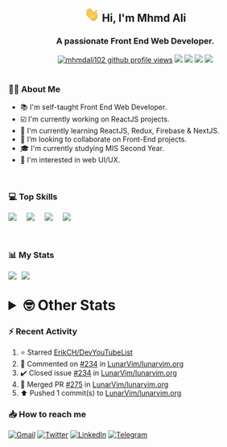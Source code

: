 <h2 align="center"><img src="./Hi.gif" width="30px" height="30px"> Hi, I'm Mhmd Ali</h2>

<h3 align="center">A passionate Front End Web Developer.</h3>

<div align="center">
  <a href="#"><img src="https://komarev.com/ghpvc/?username=mhmdali102&style=for-the-badge&logo=" alt="mhmdali102 github profile views" /></a>
  <a href="https://www.linux.org"><img src="https://img.shields.io/badge/OS-Linux-e06c75?style=for-the-badge&logo=linux" /></a>
	<a href="https://archlinux.org"><img src="https://img.shields.io/badge/DISTRO-Arch-56b6c2?style=for-the-badge&logo=arch-linux" /></a>
	<a href="https://dwm.suckless.org"><img src="https://img.shields.io/badge/WM-DWM-005577?style=for-the-badge&logo=dwm" /></a>
	<a href="https://neovim.io"><img src="https://img.shields.io/badge/IDE-Neovim-98c379?style=for-the-badge&logo=neovim" /></a>
</div>

<br>

### :man_technologist: About Me

- :books: I'm self-taught Front End Web Developer.
- :ballot_box_with_check: I'm currently working on ReactJS projects.
- :dart: I'm currently learning ReactJS, Redux, Firebase & NextJS.
- :eyes: I’m looking to collaborate on Front-End projects.
- :mortar_board: I'm currently studying MIS Second Year.
- :art: I'm interested in web UI/UX.

<br>

### :computer: Top Skills

<div style="display:flex;">
<img width ='36px' src ='https://raw.githubusercontent.com/rahulbanerjee26/githubAboutMeGenerator/main/icons/html.svg' />
<img width ='36px' src ='https://raw.githubusercontent.com/rahulbanerjee26/githubAboutMeGenerator/main/icons/css.svg' />
<img width ='36px' src ='https://raw.githubusercontent.com/rahulbanerjee26/githubAboutMeGenerator/main/icons/javascript.svg' />
<img width ='36px' src ='https://raw.githubusercontent.com/rahulbanerjee26/githubAboutMeGenerator/main/icons/reactjs.svg' />
</div>

<br>
<br>

### :bar_chart: My Stats

<img src="https://github-readme-stats.vercel.app/api?username=mhmdali102&show_icons=true&locale=en" width="49%" /><span style="display:inline-block;width:2%"></span><img src="https://github-readme-streak-stats.herokuapp.com/?user=mhmdali102&" width="49%" />

<br>

<details>
<summary style="font-size: 1.75rem; font-weight: bold;"><strong style="font-size: 1.75rem; font-weight: bold;"> 🤓 Other Stats </strong></summary>
<br>

<!--START_SECTION:waka-->
![Lines of code](https://img.shields.io/badge/From%20Hello%20World%20I%27ve%20Written-256%20Thousand%20lines%20of%20code-blue)

**🐱 My GitHub Data** 

> 🏆 916 Contributions in the Year 2022
 > 
> 📦 331.7 kB Used in GitHub's Storage 
 > 
> 💼 Opted to Hire
 > 
> 📜 21 Public Repositories 
 > 
> 🔑 6 Private Repositories  
 > 
**I'm a Night 🦉** 

```text
🌞 Morning    117 commits    ███░░░░░░░░░░░░░░░░░░░░░░   13.22% 
🌆 Daytime    188 commits    █████░░░░░░░░░░░░░░░░░░░░   21.24% 
🌃 Evening    348 commits    █████████░░░░░░░░░░░░░░░░   39.32% 
🌙 Night      232 commits    ██████░░░░░░░░░░░░░░░░░░░   26.21%

```
📅 **I'm Most Productive on Monday** 

```text
Monday       159 commits    ████░░░░░░░░░░░░░░░░░░░░░   17.97% 
Tuesday      138 commits    ████░░░░░░░░░░░░░░░░░░░░░   15.59% 
Wednesday    116 commits    ███░░░░░░░░░░░░░░░░░░░░░░   13.11% 
Thursday     116 commits    ███░░░░░░░░░░░░░░░░░░░░░░   13.11% 
Friday       83 commits     ██░░░░░░░░░░░░░░░░░░░░░░░   9.38% 
Saturday     130 commits    ███░░░░░░░░░░░░░░░░░░░░░░   14.69% 
Sunday       143 commits    ████░░░░░░░░░░░░░░░░░░░░░   16.16%

```


📊 **This Week I Spent My Time On** 

```text
⌚︎ Time Zone: Asia/Beirut

💬 Programming Languages: 
Markdown                 6 hrs 40 mins       ████████████░░░░░░░░░░░░░   51.47% 
CSS                      1 hr 16 mins        ██░░░░░░░░░░░░░░░░░░░░░░░   9.81% 
Other                    49 mins             █░░░░░░░░░░░░░░░░░░░░░░░░   6.4% 
conf                     45 mins             █░░░░░░░░░░░░░░░░░░░░░░░░   5.84% 
Lua                      42 mins             █░░░░░░░░░░░░░░░░░░░░░░░░   5.41%

🔥 Editors: 
Neovim                   12 hrs 57 mins      █████████████████████████   100.0%

🐱‍💻 Projects: 
LT                       7 hrs 30 mins       ██████████████░░░░░░░░░░░   57.98% 
dotfiles                 2 hrs 18 mins       ████░░░░░░░░░░░░░░░░░░░░░   17.79% 
lunarvim.org             1 hr 29 mins        ██░░░░░░░░░░░░░░░░░░░░░░░   11.47% 
Unknown Project          36 mins             █░░░░░░░░░░░░░░░░░░░░░░░░   4.65% 
java                     19 mins             ░░░░░░░░░░░░░░░░░░░░░░░░░   2.53%

💻 Operating System: 
Linux                    12 hrs 57 mins      █████████████████████████   100.0%

```

**I Mostly Code in JavaScript** 

```text
JavaScript               12 repos            █████████████░░░░░░░░░░░░   52.17% 
Python                   3 repos             ███░░░░░░░░░░░░░░░░░░░░░░   13.04% 
CSS                      2 repos             ██░░░░░░░░░░░░░░░░░░░░░░░   8.7% 
HTML                     1 repo              █░░░░░░░░░░░░░░░░░░░░░░░░   4.35% 
PHP                      1 repo              █░░░░░░░░░░░░░░░░░░░░░░░░   4.35%

```



 Last Updated on 27/10/2022 18:55:48 UTC
<!--END_SECTION:waka-->

</details>

### :zap: Recent Activity

<!--RECENT_ACTIVITY:start-->
1. ⭐ Starred [ErikCH/DevYouTubeList](https://github.com/ErikCH/DevYouTubeList)
2. 💬 Commented on [#234](https://github.com/LunarVim/lunarvim.org/issues/234#issuecomment-1293856390) in [LunarVim/lunarvim.org](https://github.com/LunarVim/lunarvim.org)
3. ✔️ Closed issue [#234](https://github.com/LunarVim/lunarvim.org/issues/234) in [LunarVim/lunarvim.org](https://github.com/LunarVim/lunarvim.org)
4. 🎉 Merged PR [#275](https://github.com/LunarVim/lunarvim.org/pull/275) in [LunarVim/lunarvim.org](https://github.com/LunarVim/lunarvim.org)
5. ⬆️ Pushed 1 commit(s) to [LunarVim/lunarvim.org](https://github.com/LunarVim/lunarvim.org)
<!--RECENT_ACTIVITY:end-->

### :inbox_tray: How to reach me

[![Gmail](https://img.shields.io/badge/Gmail-D14836?style=for-the-badge&logo=gmail&logoColor=white)](mailto:mhmdalihsen102@gmail.com)
[![Twitter](https://img.shields.io/badge/Twitter-1DA1F2?style=for-the-badge&logo=twitter&logoColor=white)](https://twitter.com/MhmdAliHsen)
[![LinkedIn](https://img.shields.io/badge/LinkedIn-0077B5?style=for-the-badge&logo=linkedin&logoColor=white)](https://www.linkedin.com/in/mhmd-ali-hsen-66b0671b7/)
[![Telegram](https://img.shields.io/badge/Telegram-2CA5E0?style=for-the-badge&logo=telegram&logoColor=white&bgColor=black)](https://t.me/mhmdalihsen)
